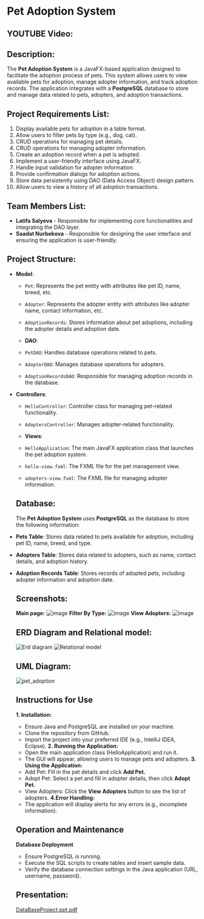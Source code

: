 # Pet Adoption System

## YOUTUBE Video:

## Description:
The **Pet Adoption System** is a JavaFX-based application designed to facilitate the adoption process of pets. This system allows users to view available pets for adoption, manage adopter information, and track adoption records. The application integrates with a **PostgreSQL** database to store and manage data related to pets, adopters, and adoption transactions.

## Project Requirements List:
1. Display available pets for adoption in a table format.
2. Allow users to filter pets by type (e.g., dog, cat).
3. CRUD operations for managing pet details.
4. CRUD operations for managing adopter information.
5. Create an adoption record when a pet is adopted.
6. Implement a user-friendly interface using JavaFX.
7. Handle input validation for adopter information.
8. Provide confirmation dialogs for adoption actions.
9. Store data persistently using DAO (Data Access Object) design pattern.
10. Allow users to view a history of all adoption transactions.

## Team Members List:
- **Latifa Salyeva** -  Responsible for implementing core functionalities and integrating the DAO layer.
- **Saadat Nurbekova** - Responsible for designing the user interface and ensuring the application is user-friendly.

## Project Structure:
- **Model**:
  - `Pet`: Represents the pet entity with attributes like pet ID, name, breed, etc.
  - `Adopter`: Represents the adopter entity with attributes like adopter name, contact information, etc.
  - `AdoptionRecords`: Stores information about pet adoptions, including the adopter details and adoption date.

  - **DAO**:
  - `PetDAO`: Handles database operations related to pets.
  - `AdopterDAO`: Manages database operations for adopters.
  - `AdoptionRecordsDAO`: Responsible for managing adoption records in the database.


- **Controllers**:
  - `HelloController`: Controller class for managing pet-related functionality.
  - `AdoptersController`: Manages adopter-related functionality.
 
  - **Views**:
  - `HelloApplication`: The main JavaFX application class that launches the pet adoption system.
  - `hello-view.fxml`: The FXML file for the pet management view.
  - `adopters-view.fxml`: The FXML file for managing adopter information.
 
  ## Database:
  The **Pet Adoption System** uses **PostgreSQL** as the database to store the following information:
- **Pets Table**: Stores data related to pets available for adoption, including pet ID, name, breed, and type.
- **Adopters Table**: Stores data related to adopters, such as name, contact details, and adoption history.
- **Adoption Records Table**: Stores records of adopted pets, including adopter information and adoption date.
 
  ## Screenshots:
  **Main page:** ![image](https://github.com/user-attachments/assets/b0659411-9f48-4264-af7a-d29ed0899072)
  **Filter By Type:** ![image](https://github.com/user-attachments/assets/c9b65658-0fb3-42a7-92ae-7ec6b8fef29f)
  **View Adopters:** ![image](https://github.com/user-attachments/assets/99c2b5d6-e009-4679-b465-bd6c48ea0203)


  ## ERD Diagram and Relational model:
  ![Erd diagram](https://github.com/user-attachments/assets/b0706865-2373-482a-b5e8-eb375c437938)
  ![Relational model ](https://github.com/user-attachments/assets/99675332-1f26-445b-8420-9933dd197b2b)
  ## UML Diagram:
  ![pet_adoption](https://github.com/user-attachments/assets/4394596a-0de7-490a-9b7b-c441e0e3f1c5)
  
  ## Instructions for Use
     **1. Installation:**
  - Ensure Java and PostgreSQL are installed on your machine.
  - Clone the repository from GitHub.
  - Import the project into your preferred IDE (e.g., IntelliJ IDEA, Eclipse).
     **2. Running the Application:**
  - Open the main application class (HelloApplication) and run it.
  - The GUI will appear, allowing users to manage pets and adopters.
    **3. Using the Application:**
  - Add Pet: Fill in the pet details and click **Add Pet.**
  - Adopt Pet: Select a pet and fill in adopter details, then click **Adopt Pet.**
  - View Adopters: Click the **View Adopters** button to see the list of adopters.
    **4.Error Handling:**
  - The application will display alerts for any errors (e.g., incomplete information).
 
  ## Operation and Maintenance
     **Database Deployment**
  - Ensure PostgreSQL is running.
  - Execute the SQL scripts to create tables and insert sample data.
  - Verify the database connection settings in the Java application (URL, username, password).

  ## Presentation:
  [DataBaseProject.ppt.pdf](https://github.com/user-attachments/files/18141584/DataBaseProject.ppt.pdf)
